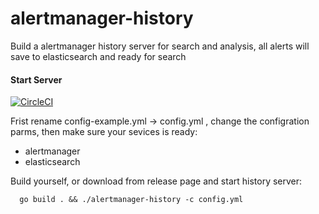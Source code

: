 # alertmanager-history
Build a alertmanager history server for search and analysis, all alerts will save to elasticsearch and ready for search


#### Start Server 

[![CircleCI](https://circleci.com/gh/zhangmingkai4315/alertmanager-history.svg?style=svg)](https://circleci.com/gh/zhangmingkai4315/alertmanager-history)


Frist rename config-example.yml -> config.yml , change the configration parms, then make sure your sevices is ready: 

 - alertmanager 
 - elasticsearch

Build yourself, or download from release page and start history server:

```
  go build . && ./alertmanager-history -c config.yml
```


